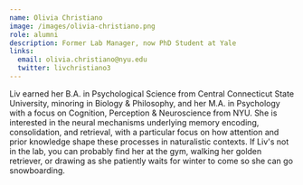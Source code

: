 ```yaml
---
name: Olivia Christiano
image: /images/olivia-christiano.png
role: alumni
description: Former Lab Manager, now PhD Student at Yale
links:
  email: olivia.christiano@nyu.edu
  twitter: livchristiano3
---
```



Liv earned her B.A. in Psychological Science from Central Connecticut State University, minoring in Biology & Philosophy, and her M.A. in Psychology with a focus on Cognition, Perception & Neuroscience from NYU. She is interested in the neural mechanisms underlying memory encoding, consolidation, and retrieval, with a particular focus on how attention and prior knowledge shape these processes in naturalistic contexts. If Liv's not in the lab, you can probably find her at the gym, walking her golden retriever, or drawing as she patiently waits for winter to come so she can go snowboarding. 

